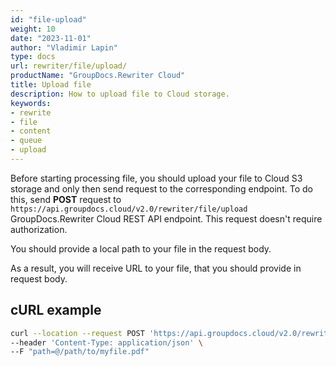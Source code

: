 ```yaml
---
id: "file-upload"
weight: 10
date: "2023-11-01"
author: "Vladimir Lapin"
type: docs
url: rewriter/file/upload/
productName: "GroupDocs.Rewriter Cloud"
title: Upload file
description: How to upload file to Cloud storage.
keywords:
- rewrite
- file
- content
- queue
- upload
---
```

Before starting processing file, you should upload your file to Cloud S3 storage and only then send request to the corresponding endpoint. To do this, send **POST** request to `https://api.groupdocs.cloud/v2.0/rewriter/file/upload` GroupDocs.Rewriter Cloud REST API endpoint. This request doesn't require authorization. 

You should provide a local path to your file  in the request body.

As a result, you will receive URL to your file, that you should provide in request body.


## cURL example

```bash
curl --location --request POST 'https://api.groupdocs.cloud/v2.0/rewriter/file/upload' \
--header 'Content-Type: application/json' \
--F "path=@/path/to/myfile.pdf"
```
